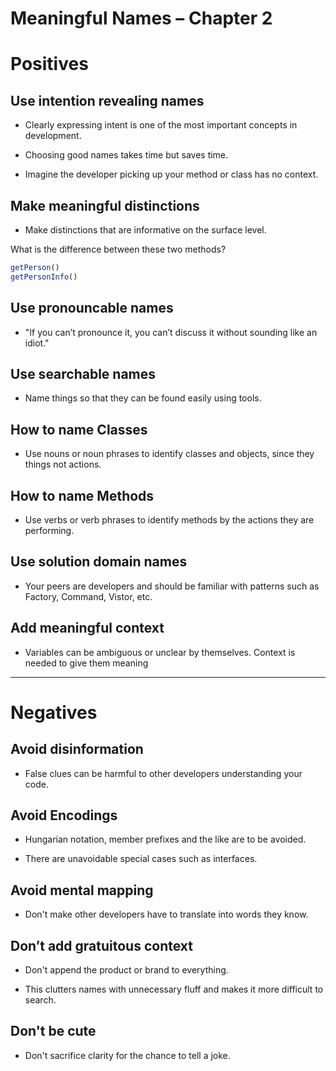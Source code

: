 # Meaningful Names – Chapter 2

# Positives

## Use intention revealing names

* Clearly expressing intent is one of the most important concepts in development.

* Choosing good names takes time but saves time.

* Imagine the developer picking up your method or class has no context.

## Make meaningful distinctions

* Make distinctions that are informative on the surface level.

What is the difference between these two methods?

```javascript
getPerson()
getPersonInfo()
```

## Use pronouncable names

* "If you can’t pronounce it, you can’t discuss it without sounding like an idiot."

## Use searchable names

* Name things so that they can be found easily using tools.

## How to name Classes

* Use nouns or noun phrases to identify classes and objects, since they things not actions.

## How to name Methods

* Use verbs or verb phrases to identify methods by the actions they are performing.

## Use solution domain names

* Your peers are developers and should be familiar with patterns such as Factory, Command, Vistor, etc.

## Add meaningful context

* Variables can be ambiguous or unclear by themselves. Context is needed to give them meaning

---

# Negatives

## Avoid disinformation

* False clues can be harmful to other developers understanding your code.

## Avoid Encodings

* Hungarian notation, member prefixes and the like are to be avoided.

* There are unavoidable special cases such as interfaces.

## Avoid mental mapping

* Don't make other developers have to translate into words they know.

## Don’t add gratuitous context

* Don't append the product or brand to everything. 

* This clutters names with unnecessary fluff and makes it more difficult to search.

## Don't be cute

* Don't sacrifice clarity for the chance to tell a joke.
